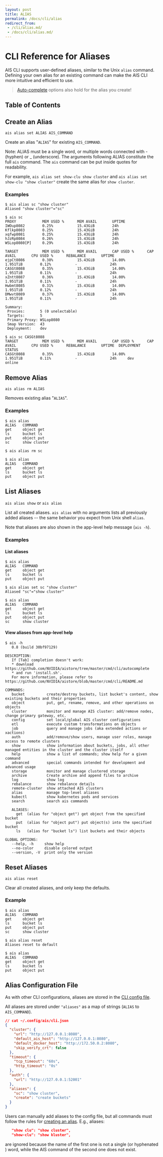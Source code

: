 ```yaml
---
layout: post
title: ALIAS
permalink: /docs/cli/alias
redirect_from:
 - /cli/alias.md/
 - /docs/cli/alias.md/
---
```


# CLI Reference for Aliases

AIS CLI supports user-defined aliases, similar to the Unix `alias` command. Defining your own alias for an existing command can make the AIS CLI more intuitive and efficient to use.

> [Auto-complete](/docs/cli.md) options also hold for the alias you create!

## Table of Contents

## Create an Alias

`ais alias set ALIAS AIS_COMMAND`

Create an alias "`ALIAS`" for existing `AIS_COMMAND`.

Note: ALIAS must be a single word, or multiple words connected with - (hyphen) or _ (underscore). The arguments following ALIAS constitute the full `ais` command.
The `ais` command can be put inside quotes for readability.

For example, `ais alias set show-clu show cluster` and `ais alias set show-clu "show cluster"` create the same alias for `show cluster`.

### Examples

```console
$ ais alias sc "show cluster"
Aliased "show cluster"="sc"

$ ais sc
PROXY            MEM USED %      MEM AVAIL       UPTIME
IWOup8082        0.25%           15.43GiB        24h
Kflkp8083        0.25%           15.43GiB        24h
xqfwp8081        0.25%           15.43GiB        24h
hJzRp8084        0.26%           15.43GiB        24h
WSLop8080[P]     0.29%           15.43GiB        24h

TARGET           MEM USED %      MEM AVAIL       CAP USED %      CAP AVAIL       CPU USED %      REBALANCE       UPTIME
ejpCt8086        0.38%           15.43GiB        14.00%          1.951TiB        0.12%           -               24h
CASGt8088        0.35%           15.43GiB        14.00%          1.951TiB        0.11%           -               24h
xZntt8087        0.36%           15.43GiB        14.00%          1.951TiB        0.11%           -               24h
Hwbmt8085        0.31%           15.43GiB        14.00%          1.951TiB        0.12%           -               24h
DMwvt8089        0.37%           15.43GiB        14.00%          1.951TiB        0.11%           -               24h

Summary:
 Proxies:       5 (0 unelectable)
 Targets:       5
 Primary Proxy: WSLop8080
 Smap Version:  43
 Deployment:    dev

$ ais sc CASGt8088
TARGET           MEM USED %      MEM AVAIL       CAP USED %      CAP AVAIL       CPU USED %      REBALANCE       UPTIME  DEPLOYMENT        STATUS
CASGt8088        0.35%           15.43GiB        14.00%          1.951TiB        0.11%           -               24h     dev      online
```

## Remove Alias

`ais alias rm ALIAS`

Removes existing alias "`ALIAS`".

### Examples

```console
$ ais alias
ALIAS   COMMAND
get     object get
ls      bucket ls
put     object put
sc      show cluster

$ ais alias rm sc

$ ais alias
ALIAS   COMMAND
get     object get
ls      bucket ls
put     object put
```

## List Aliases

`ais alias show` or `ais alias`

List all created aliases.
`ais alias` with no arguments lists all previously added aliases -- the same behavior you expect from Unix shell `alias`. 

Note that aliases are also shown in the app-level help message (`ais -h`).

### Examples

#### List aliases

```console
$ ais alias
ALIAS   COMMAND
get     object get
ls      bucket ls
put     object put

$ ais alias set sc "show cluster"
Aliased "sc"="show cluster"

$ ais alias
ALIAS   COMMAND
get     object get
ls      bucket ls
put     object put
sc      show cluster
```

#### View aliases from app-level help

```console
$ ais -h
   0.8 (build 30bf97129)

DESCRIPTION:
   If [Tab] completion doesn't work:
   * download https://github.com/NVIDIA/aistore/tree/master/cmd/cli/autocomplete
   * and run 'install.sh'.
   For more information, please refer to https://github.com/NVIDIA/aistore/blob/master/cmd/cli/README.md

COMMANDS:
   bucket          create/destroy buckets, list bucket's content, show existing buckets and their properties
   object          put, get, rename, remove, and other operations on objects
   cluster         monitor and manage AIS cluster: add/remove nodes, change primary gateway, etc.
   config          set local/global AIS cluster configurations
   etl             execute custom transformations on objects
   job             query and manage jobs (aka extended actions or xactions)
   auth            add/remove/show users, manage user roles, manage access to remote clusters
   show            show information about buckets, jobs, all other managed entities in the cluster and the cluster itself
   help            show a list of commands; show help for a given command
   advanced        special commands intended for development and advanced usage
   storage         monitor and manage clustered storage
   archive         Create archive and append files to archive
   log             show log
   rebalance       show rebalance details
   remote-cluster  show attached AIS clusters
   alias           manage top-level aliases
   kubectl         show kubernetes pods and services
   search          search ais commands

   ALIASES:
     get  (alias for "object get") get object from the specified bucket
     put  (alias for "object put") put object(s) into the specified bucket
     ls   (alias for "bucket ls") list buckets and their objects

GLOBAL OPTIONS:
   --help, -h     show help
   --no-color     disable colored output
   --version, -V  print only the version
```

## Reset Aliases

`ais alias reset`

Clear all created aliases, and only keep the defaults.

### Example

```console
$ ais alias
ALIAS   COMMAND
get     object get
ls      bucket ls
put     object put
sc      show cluster

$ ais alias reset
Aliases reset to default

$ ais alias
ALIAS   COMMAND
get     object get
ls      bucket ls
put     object put
```

## Alias Configuration File

As with other CLI configurations, aliases are stored in the [CLI config file](/docs/cli.md#config).

All aliases are stored under `"aliases"` as a map of strings (`ALIAS` to `AIS_COMMAND`).

```json
// cat ~/.config/ais/cli.json
{
  "cluster": {
    "url": "http://127.0.0.1:8080",
    "default_ais_host": "http://127.0.0.1:8080",
    "default_docker_host": "http://172.50.0.2:8080",
    "skip_verify_crt": false
  },
  "timeout": {
    "tcp_timeout": "60s",
    "http_timeout": "0s"
  },
  "auth": {
    "url": "http://127.0.0.1:52001"
  },
  "aliases": {
    "sc": "show cluster",
    "create": "create buckets"
  }
}
```
Users can manually add aliases to the config file, but all commands must follow the rules for [creating an alias](#create-an-alias).
E.g., aliases:

```json
   "show clu": "show cluster",
   "show-clu": "show kluster",
```
are ignored because the name of the first one is not a single (or hyphenated ) word, while the AIS command of the second one does not exist.
